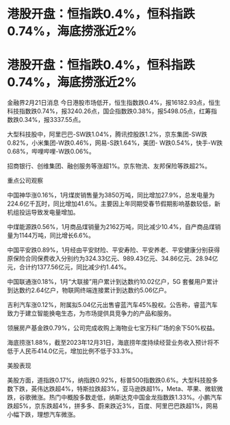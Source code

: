 # 港股开盘：恒指跌0.4%，恒科指跌0.74%，海底捞涨近2%

# 港股开盘：恒指跌0.4%，恒科指跌0.74%，海底捞涨近2%

金融界2月21日消息
今日港股市场低开，恒生指数跌0.4%，报16182.93点，恒生科技指数跌0.74%，报3240.26点，国企指数跌0.38%，报5498.05点，红筹指数跌0.34%，报3337.55点。

大型科技股中，阿里巴巴-SW跌1.04%，腾讯控股跌1.2%，京东集团-SW跌0.82%，小米集团-W跌0.46%，网易-S跌1.64%，美团-
W跌0.54%，快手-W跌0.68%，哔哩哔哩-W跌0.06%。

招商银行、创维集团、融创服务等涨超1%。京东物流、友邦保险等跌超2%。

重点公司观察

中国神华涨0.16%，1月煤炭销售量为3850万吨，同比增加27.9%，总发电量为224.6亿千瓦时，同比增加41.6%。主要因上年同期受春节假期影响基数较低，新机组投运导致发电量增加。

中煤能源跌0.56%，1月商品煤销量为2162万吨，同比减少10.4%，自产商品煤销量为1144万吨，同比增长6.6%。

中国平安跌0.89%，1月经由平安财险、平安寿险、平安养老、平安健康分别获得原保险合同保费收入分别约为324.33亿元、989.43亿元、34.86亿元、28.94亿元，合计约1377.56亿元，同比减少约1.44%。

中国联通涨0.18%，1月“大联接”用户累计到达数约10.02亿户，5G 套餐用户累计到达数约2.64亿户，物联网终端连接累计到达数约5.06亿户。

吉利汽车涨0.12%，附属拟5.04亿元出售睿蓝汽车45%股权。公告称，睿蓝汽车致力于建立智能换电生态，为市场提供具竞争力的产品和服务。

领展房产基金跌0.79%，公司完成收购上海物业七宝万科广场的余下50%权益。

海底捞涨1.88%，截至2023年12月31日，海底捞年度持续经营业务收入预计将不低于人民币414.0亿元，增加比例不低于33.3%。

美股表现

美股方面，道指跌0.17%，纳指跌0.92%，标普500指数跌0.6%。大型科技股多数下跌，英伟达跌超4%，特斯拉跌超3%，亚马逊跌超1%，Meta、苹果、微软微跌，谷歌微涨。热门中概股多数走低，纳斯达克中国金龙指数跌1.33%。小鹏汽车跌超5%，京东跌超4%，拼多多、蔚来跌近3%，百度、阿里巴巴跌超1%，网易小幅下跌，理想汽车微涨。

